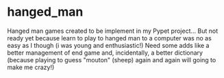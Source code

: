 # hanged_man
  Hanged man games created to be implement in my Pypet project... But not ready yet because learn to play to hanged man to a computer was no as easy as I though (i was young and enthusiastic!)  Need some adds like a better management of end game and, incidentally, a better dictionary (because playing to guess "mouton" (sheep) again and again will going to make me crazy!)
